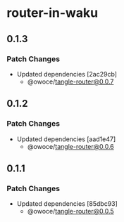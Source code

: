 # router-in-waku

## 0.1.3

### Patch Changes

- Updated dependencies [2ac29cb]
  - @owoce/tangle-router@0.0.7

## 0.1.2

### Patch Changes

- Updated dependencies [aad1e47]
  - @owoce/tangle-router@0.0.6

## 0.1.1

### Patch Changes

- Updated dependencies [85dbc93]
  - @owoce/tangle-router@0.0.5
